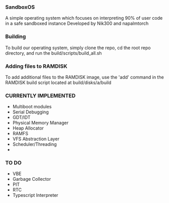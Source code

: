 ### SandboxOS
A simple operating system which focuses on interpreting 90% of user code in a safe sandboxed instance
Developed by Nik300 and napalmtorch

### Building
To build our operating system, simply clone the repo, cd the root repo directory, and run the build/scripts/build_all.sh

### Adding files to RAMDISK
To add additional files to the RAMDISK image, use the 'add' command in the RAMDISK build script located at build/disks/a/build 

### CURRENTLY IMPLEMENTED
- Multiboot modules
- Serial Debugging
- GDT/IDT
- Physical Memory Manager
- Heap Allocator
- RAMFS
- VFS Abstraction Layer
- Scheduler/Threading
- 

### TO DO
- VBE
- Garbage Collector
- PIT
- RTC
- Typescript Interpreter
